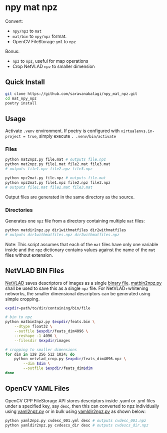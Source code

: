# npy mat npz

Convert:
- `npy/npz` to `mat`
- `mat/bin` to `npy/npz` format.
- OpenCV FileStorage `yml` to `npz`

Bonus:
- `npz` to `npz`, useful for map operations
- Crop NetVLAD `npz` to smaller dimension

## Quick Install

```sh
git clone https://github.com/saravanabalagi/npy_mat_npz.git
cd mat_npy_npz
poetry install
```

## Usage

Activate `.venv` environment.
If poetry is configured with `virtualenvs.in-project = true`, simply execute `. .venv/bin/activate`

### Files

```sh
python mat2npz.py file.mat # outputs file.npz
python mat2npz.py file1.mat file2.mat file3.mat 
# outputs file1.npz file2.npz file3.npz

python npz2mat.py file.npz # outputs file.mat
python npz2mat.py file1.npz file2.npz file3.npz
# outputs file1.mat file2.mat file3.mat
```

Output files are generated in the same directory as the source.

### Directories

Generates one `npz` file from a directory containing multiple `mat` files:

```sh
python matdir2npz.py dir1withmatfiles dir2withmatfiles
# outputs dir1withmatfiles.npz dir2withmatfiles.npz
```

Note: This script assumes that each of the `mat` files have only one variable inside and the `npz` dictionary contains values against the name of the `mat` files without extension.

## NetVLAD BIN Files

[NetVLAD](https://github.com/Relja/netvlad) saves descriptors of images as a single [binary file](https://github.com/Relja/netvlad/blob/master/README_more.md#output-binary-files). [matbin2npz.py](matbin2npz.py) shall be used to save this as a single `npz` file. For NetVLAD+whitening networks, the smaller dimensional descriptors can be generated using simple cropping.

```sh
expdir=path/to/dir/containing/bin/file

# bin to npz
python matbin2npz.py $expdir/feats.bin \
    --dtype float32 \
    --outfile $expdir/feats_dim4096 \
    --reshape -1 4096 \
    --filesdir $expdir/images

# cropping to smaller dimensions
for dim in 128 256 512 1024; do
    python netvlad_crop.py $expdir/feats_dim4096.npz \
        --dim $dim \
        --outfile $expdir/feats_dim$dim
done
```

## OpenCV YAML Files

OpenCV CPP FileStorage API stores descriptors inside .yaml or .yml files under a specified key, say `desc`, then this can converted to npz individually using [yaml2npz.py](yaml2npz.py) or in bulk using [yamldir2npz.py](yamldir2npz.py) as shown below:

```sh
python yaml2npz.py cvdesc_001.yml desc # outputs cvdesc_001.npz
python yamldir2npz.py cvdescs_dir desc # outputs cvdescs_dir.npz
```
